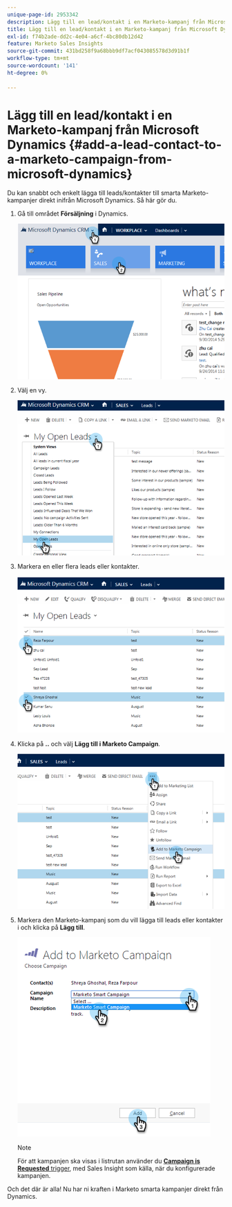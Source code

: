 ```yaml
---
unique-page-id: 2953342
description: Lägg till en lead/kontakt i en Marketo-kampanj från Microsoft Dynamics - Marketo Docs - produktdokumentation
title: Lägg till en lead/kontakt i en Marketo-kampanj från Microsoft Dynamics
exl-id: f74b2ade-dd2c-4e04-a6cf-4bc80db12d42
feature: Marketo Sales Insights
source-git-commit: 431bd258f9a68bbb9df7acf043085578d3d91b1f
workflow-type: tm+mt
source-wordcount: '141'
ht-degree: 0%

---
```


# Lägg till en lead/kontakt i en Marketo-kampanj från Microsoft Dynamics {#add-a-lead-contact-to-a-marketo-campaign-from-microsoft-dynamics}

Du kan snabbt och enkelt lägga till leads/kontakter till smarta Marketo-kampanjer direkt inifrån Microsoft Dynamics. Så här gör du.

1. Gå till området **Försäljning** i Dynamics.

   ![](assets/image2014-10-20-12-3a9-3a56.png)

1. Välj en vy.

   ![](assets/image2014-10-20-12-3a10-3a6.png)

1. Markera en eller flera leads eller kontakter.

   ![](assets/image2014-10-20-12-3a10-3a19.png)

1. Klicka på **..** och välj **Lägg till i Marketo Campaign**.

   ![](assets/image2014-10-20-12-3a10-3a31.png)

1. Markera den Marketo-kampanj som du vill lägga till leads eller kontakter i och klicka på **Lägg till**.

   ![](assets/image2014-10-20-12-3a10-3a42.png)

   >[!NOTE]
   >
   >För att kampanjen ska visas i listrutan använder du [**Campaign is Requested** trigger](/help/marketo/product-docs/core-marketo-concepts/smart-campaigns/using-smart-campaigns/setting-up-a-trigger-smart-campaign-for-sales-using-campaign-is-requested.md), med Sales Insight som källa, när du konfigurerade kampanjen.

Och det där är alla! Nu har ni kraften i Marketo smarta kampanjer direkt från Dynamics.
